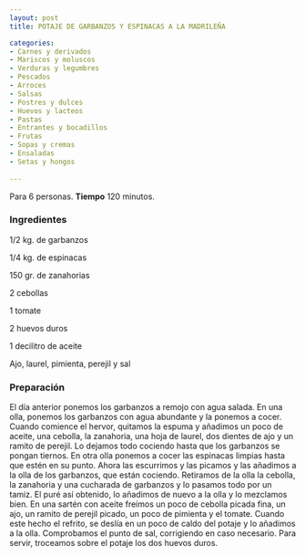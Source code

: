 ```yaml
---
layout: post
title: POTAJE DE GARBANZOS Y ESPINACAS A LA MADRILEÑA

categories:
- Carnes y derivados
- Mariscos y moluscos
- Verduras y legumbres
- Pescados
- Arroces
- Salsas
- Postres y dulces
- Huevos y lacteos
- Pastas
- Entrantes y bocadillos
- Frutas
- Sopas y cremas
- Ensaladas
- Setas y hongos
 
---
```

Para 6 personas.
<b>Tiempo</b> 120 minutos.

<h3>Ingredientes</h3>
1/2 kg. de garbanzos

1/4 kg. de espinacas

150 gr. de zanahorias

2 cebollas

1 tomate

2 huevos duros

1 decilitro de aceite

Ajo, laurel, pimienta, perejil y sal

<h3>Preparación</h3>
El día anterior ponemos los garbanzos a remojo con agua salada. En una olla, ponemos los garbanzos con agua abundante y la ponemos a cocer. Cuando comience el hervor, quitamos la espuma y añadimos un poco de aceite, una cebolla, la zanahoria, una hoja de laurel, dos dientes de ajo y un ramito de perejil. Lo dejamos todo cociendo hasta que los garbanzos se pongan tiernos. En otra olla ponemos a cocer las espinacas limpias hasta que estén en su punto. Ahora las escurrimos y las picamos y las añadimos a la olla de los garbanzos, que están cociendo. Retiramos de la olla la cebolla, la zanahoria y una cucharada de garbanzos y lo pasamos todo por un tamiz. El puré así obtenido, lo añadimos de nuevo a la olla y lo mezclamos bien. En una sartén con aceite freímos un poco de cebolla picada fina, un ajo, un ramito de perejil picado, un poco de pimienta y el tomate. Cuando este hecho el refrito, se deslía en un poco de caldo del potaje y lo añadimos a la olla. Comprobamos el punto de sal, corrigiendo en caso necesario. Para servir, troceamos sobre el potaje los dos huevos duros.

